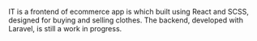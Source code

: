 IT is a frontend of ecommerce app is which  built using React and SCSS, designed for buying and selling clothes. The backend, developed with Laravel, is still a work in progress.

